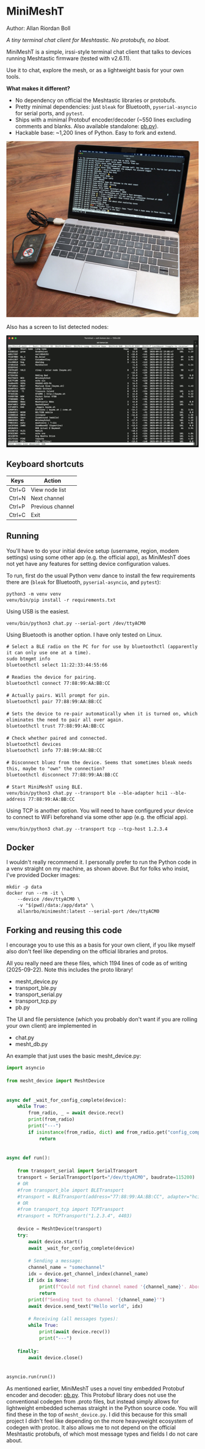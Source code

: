 # MiniMeshT

Author: Allan Riordan Boll

_A tiny terminal chat client for Meshtastic. No protobufs, no bloat._

MiniMeshT is a simple, irssi-style terminal chat client that talks to devices running Meshtastic firmware (tested with v2.6.11). 

Use it to chat, explore the mesh, or as a lightweight basis for your own tools.

**What makes it different?**
- No dependency on official the Meshtastic libraries or protobufs.
- Pretty minimal dependencies: just `bleak` for Bluetooth, `pyserial-asyncio` for serial ports, and `pytest`.
- Ships with a minimal Protobuf encoder/decoder (~550 lines excluding comments and blanks. Also available standalone: [pb.py](https://github.com/allanrbo/pb.py/)).
- Hackable base: ~1,200 lines of Python. Easy to fork and extend.

![Illustration of laptop running MiniMeshT](./readme_graphics/laptop.jpeg)

Also has a screen to list detected nodes:

![Screenshot of node info list](./readme_graphics/nodelist.png)

## Keyboard shortcuts
| Keys   | Action           |
|--------|------------------|
| Ctrl+G | View node list   |
| Ctrl+N | Next channel     |
| Ctrl+P | Previous channel |
| Ctrl+C | Exit             |

## Running

You'll have to do your initial device setup (username, region, modem settings) using some other app (e.g. the official app), as MiniMeshT does not yet have any features for setting device configuration values.

To run, first do the usual Python venv dance to install the few requirements there are (`bleak` for Bluetooth, `pyserial-asyncio`, and `pytest`):

```
python3 -m venv venv
venv/bin/pip install -r requirements.txt
```

Using USB is the easiest.
```
venv/bin/python3 chat.py --serial-port /dev/ttyACM0
```

Using Bluetooth is another option. I have only tested on Linux.
```
# Select a BLE radio on the PC for for use by bluetoothctl (apparently it can only use one at a time).
sudo btmgmt info
bluetoothctl select 11:22:33:44:55:66

# Readies the device for pairing.
bluetoothctl connect 77:88:99:AA:BB:CC

# Actually pairs. Will prompt for pin.
bluetoothctl pair 77:88:99:AA:BB:CC

# Sets the device to re-pair automatically when it is turned on, which eliminates the need to pair all over again.
bluetoothctl trust 77:88:99:AA:BB:CC

# Check whether paired and connected.
bluetoothctl devices
bluetoothctl info 77:88:99:AA:BB:CC

# Disconnect bluez from the device. Seems that sometimes bleak needs this, maybe to "own" the connection?
bluetoothctl disconnect 77:88:99:AA:BB:CC

# Start MiniMeshT using BLE.
venv/bin/python3 chat.py --transport ble --ble-adapter hci1 --ble-address 77:88:99:AA:BB:CC
```

Using TCP is another option. You will need to have configured your device to connect to WiFi beforehand via some other app (e.g. the official app).
```
venv/bin/python3 chat.py --transport tcp --tcp-host 1.2.3.4
```

## Docker

I wouldn't really recommend it. I personally prefer to run the Python code in a venv straight on my machine, as shown above. But for folks who insist, I've provided Docker images:

```
mkdir -p data
docker run --rm -it \
    --device /dev/ttyACM0 \
    -v "$(pwd)/data:/app/data" \
    allanrbo/minimesht:latest --serial-port /dev/ttyACM0
```

## Forking and reusing this code

I encourage you to use this as a basis for your own client, if you like myself also don't feel like depending on the official libraries and protos.

All you really need are these files, which 1194 lines of code as of writing (2025-09-22). Note this includes the proto library!

 * mesht_device.py
 * transport_ble.py
 * transport_serial.py
 * transport_tcp.py
 * pb.py

The UI and file persistence (which you probably don't want if you are rolling your own client) are implemented in

 * chat.py
 * mesht_db.py

An example that just uses the basic mesht_device.py:
```py
import asyncio

from mesht_device import MeshtDevice


async def _wait_for_config_complete(device):
    while True:
        from_radio, _ = await device.recv()
        print(from_radio)
        print("---")
        if isinstance(from_radio, dict) and from_radio.get("config_complete_id") is not None:
            return


async def run():

    from transport_serial import SerialTransport
    transport = SerialTransport(port="/dev/ttyACM0", baudrate=115200)
    # OR
    #from transport_ble import BLETransport
    #transport = BLETransport(address="77:88:99:AA:BB:CC", adapter="hci1")
    # OR
    #from transport_tcp import TCPTransport
    #transport = TCPTransport("1.2.3.4", 4403)

    device = MeshtDevice(transport)
    try:
        await device.start()
        await _wait_for_config_complete(device)

        # Sending a message:
        channel_name = "somechannel"
        idx = device.get_channel_index(channel_name)
        if idx is None:
            print(f"Could not find channel named '{channel_name}'. Aborting send.")
            return
        print(f"Sending text to channel '{channel_name}'")
        await device.send_text("Hello world", idx)

        # Receiving (all messages types):
        while True:
            print(await device.recv())
            print("---")

    finally:
        await device.close()


asyncio.run(run())
```

As mentioned earlier, MiniMeshT uses a novel tiny embedded Protobuf encoder and decoder: [pb.py](https://github.com/allanrbo/pb.py/). This Protobuf library does not use the conventional codegen from .proto files, but instead simply allows for lightweight embedded schemas straight in the Python source code. You will find these in the top of `mesht_device.py`. I did this because for this small project I didn't feel like depending on the more heavyweight ecosystem of codegen with protoc. It also allows me to not depend on the official Meshtastic protobufs, of which most message types and fields I do not care about.
